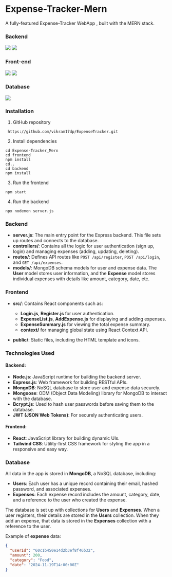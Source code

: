 # Expense-Tracker-Mern
A fully-featured Expense-Tracker WebApp , built with the MERN stack.


### Backend 
<img src="https://img.shields.io/badge/Node.js-43853D?style=for-the-badge&logo=node.js&logoColor=white" /> <img src="https://img.shields.io/badge/Express.js-404D59?style=for-the-badge" /> 
### Front-end
<img src="https://img.shields.io/badge/React-20232A?style=for-the-badge&logo=react&logoColor=61DAFB"/> <img src="https://img.shields.io/badge/Tailwind_CSS-38B2AC?style=for-the-badge&logo=tailwind-css&logoColor=white"/>
### Database 
<img src="https://img.shields.io/badge/MongoDB-4EA94B?style=for-the-badge&logo=mongodb&logoColor=white"/>



### Installation
1) GitHub repository  
```
 https://github.com/vikram17dp/ExpenseTracker.git
```
2) Install dependencies  
```
cd Expense-Tracker_Mern  
cd frontend
npm install
cd..
cd backend
npm install
```

3) Run the frontend
```
npm start
```
4) Run the backend
```
npx nodemon server.js
```
### Backend

- **server.js**: The main entry point for the Express backend. This file sets up routes and connects to the database.
- **controllers/**: Contains all the logic for user authentication (sign up, login) and managing expenses (adding, updating, deleting).
- **routes/**: Defines API routes like `POST /api/register`, `POST /api/login`, and `GET /api/expenses`.
- **models/**: MongoDB schema models for user and expense data. The **User** model stores user information, and the **Expense** model stores individual expenses with details like amount, category, date, etc.

### Frontend

- **src/**: Contains React components such as:
  - **Login.js**, **Register.js** for user authentication.
  - **ExpenseList.js**, **AddExpense.js** for displaying and adding expenses.
  - **ExpenseSummary.js** for viewing the total expense summary.
  - **context/** for managing global state using React Context API.
  
- **public/**: Static files, including the HTML template and icons.

### Technologies Used

#### Backend:
- **Node.js**: JavaScript runtime for building the backend server.
- **Express.js**: Web framework for building RESTful APIs.
- **MongoDB**: NoSQL database to store user and expense data securely.
- **Mongoose**: ODM (Object Data Modeling) library for MongoDB to interact with the database.
- **Bcrypt.js**: Used to hash user passwords before saving them to the database.
- **JWT (JSON Web Tokens)**: For securely authenticating users.

#### Frontend:
- **React**: JavaScript library for building dynamic UIs.
- **Tailwind CSS**: Utility-first CSS framework for styling the app in a responsive and easy way.

### Database

All data in the app is stored in **MongoDB**, a NoSQL database, including:

- **Users**: Each user has a unique record containing their email, hashed password, and associated expenses.
- **Expenses**: Each expense record includes the amount, category, date, and a reference to the user who created the expense.

The database is set up with collections for **Users** and **Expenses**. When a user registers, their details are stored in the **Users** collection. When they add an expense, that data is stored in the **Expenses** collection with a reference to the user.

Example of **expense** data:
```json
{
  "userId": "60c1b450e14d2b3ef8f46b32",
  "amount": 200,
  "category": "Food",
  "date": "2024-11-19T14:00:00Z"
}

